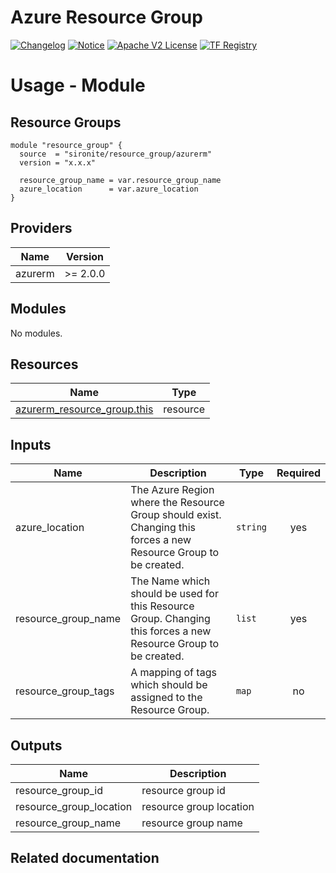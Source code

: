 <!-- BEGIN_TF_DOCS -->
 # Azure Resource Group
[![Changelog](https://img.shields.io/badge/changelog-release-green.svg)](https://github.com/sironite/terraform-azurerm-resource_group/releases) [![Notice](https://img.shields.io/badge/notice-copyright-yellow.svg)](NOTICE) [![Apache V2 License](https://img.shields.io/badge/license-Apache%20V2-orange.svg)](LICENSE) [![TF Registry](https://img.shields.io/badge/terraform-registry-blue.svg)](https://registry.terraform.io/providers/hashicorp/azurerm/latest/docs/resources/resource_group)

# Usage - Module

## Resource Groups
```hcl
module "resource_group" {
  source  = "sironite/resource_group/azurerm"
  version = "x.x.x"

  resource_group_name = var.resource_group_name
  azure_location      = var.azure_location
}

```
## Providers

| Name | Version |
|------|---------|
| azurerm | >= 2.0.0 |

## Modules

No modules.

## Resources

| Name | Type |
|------|------|
| [azurerm_resource_group.this](https://registry.terraform.io/providers/hashicorp/azurerm/latest/docs/resources/resource_group) | resource |

## Inputs

| Name | Description | Type | Required |
|------|-------------|------|:--------:|
| azure\_location | The Azure Region where the Resource Group should exist. Changing this forces a new Resource Group to be created. | `string` | yes |
| resource\_group\_name | The Name which should be used for this Resource Group. Changing this forces a new Resource Group to be created. | `list` | yes |
| resource\_group\_tags | A mapping of tags which should be assigned to the Resource Group. | `map` | no |

## Outputs

| Name | Description |
|------|-------------|
| resource\_group\_id | resource group id |
| resource\_group\_location | resource group location |
| resource\_group\_name | resource group name |

## Related documentation
<!-- END_TF_DOCS -->